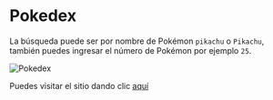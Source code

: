 # Pokedex
La búsqueda puede ser por nombre de Pokémon `pikachu` o `Pikachu`, también puedes ingresar el número de Pokémon por ejemplo `25`. 

![Pokedex](https://user-images.githubusercontent.com/54995852/170358934-4f1784fd-8099-4ee8-8a85-68bc8c59257a.png)

Puedes visitar el sitio dando clic [aquí](https://pokedex-rho-ashen.vercel.app/)
